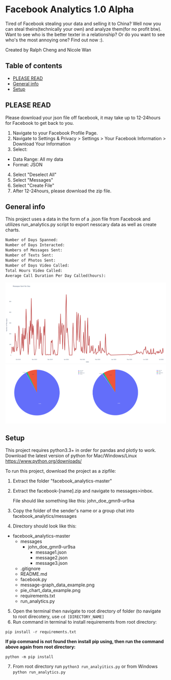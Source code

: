 # Facebook Analytics 1.0 Alpha

Tired of Facebook stealing your data and selling it to China? Well now you can steal theirs(technically your own) and analyze them(for no profit btw). Want to see who is the better texter in a relationship? Or do you want to see who's the most annoying one? Find out now :).

Created by Ralph Cheng and Nicole Wan

## Table of contents
* [PLEASE READ](#please-read)
* [General info](#general-info)
* [Setup](#setup)

## PLEASE READ
Please download your json file off facebook, it may take up to 12-24hours for Facebook to get back to you.
1. Navigate to your Facebook Profile Page.
2. Navigate to Settings & Privacy > Settings > Your Facebook Information > Download Your Information
3. Select:
* Data Range: All my data
* Format: JSON
4. Select "Deselect All"
5. Select "Messages"
7. Select "Create File"
8. After 12-24hours, please download the zip file.

## General info
This project uses a data in the form of a .json file from Facebook and utilizes run_analytics.py script to export nesscary data as well as create charts. 
```
Number of Days Spanned: 
Number of Days Interacted:
Numbers of Messages Sent:
Number of Texts Sent:
Number of Photos Sent: 
Number of Days Video Called: 
Total Hours Video Called: 
Average Call Duration Per Day Called(hours):
```
![picture](example_images/message_graph_data_example.png)
![picture](example_images/pie_chart_data_example.png)

## Setup
This project requires python3.3+ in order for pandas and plotly to work. Download the latest version of python for Mac/Windows/Linux
https://www.python.org/downloads/

To run this project, download the project as a zipfile:
1. Extract the folder "facebook_analytics-master"
2. Extract the facebook-[name].zip and navigate to messages>inbox.

   File should like something like this: john_doe_gmn9-ur9sa
3. Copy the folder of the sender's name or a group chat into facebook_analytics/messages
4. Directory should look like this:

* facebook_analytics-master
  * messages
    * john_doe_gmn9-ur9sa
      * message1.json
      * message2.json
      * message3.json
  * .gitignore
  * README.md
  * facebook.py
  * message-graph_data_example.png
  * pie_chart_data_example.png
  * requirements.txt
  * run_analytics.py

5. Open the terminal then navigate to root directory of folder (to navigate to root direcotery, use ```cd [DIRECTORY_NAME]```
6. Run command in terminal to install requirements from root directory:
```
pip install -r requirements.txt
```
**If pip command is not found then install pip using, then run the command above again from root directory:**
```
python -m pip install
```

7. From root directory run ```python3 run_analyitics.py``` or from Windows ```python run_analytics.py```
